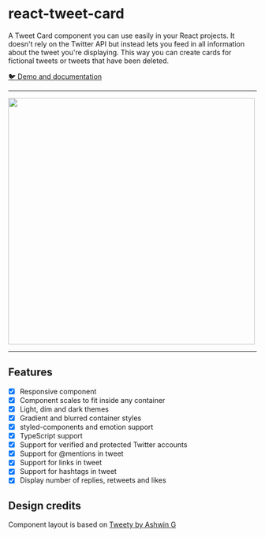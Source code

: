 # react-tweet-card

A Tweet Card component you can use easily in your React projects. It doesn't rely on the Twitter API but instead lets you feed in all information about the tweet you're displaying. This way you can create cards for fictional tweets or tweets that have been deleted.

[:bird: Demo and documentation](https://zorapeteri.github.io/react-tweet-card)

---

<img src="https://images2.imgbox.com/44/76/QE67R8re_o.png" width="500" />

---

## Features

- [X] Responsive component
- [X] Component scales to fit inside any container
- [X] Light, dim and dark themes
- [X] Gradient and blurred container styles
- [X] styled-components and emotion support
- [X] TypeScript support
- [X] Support for verified and protected Twitter accounts
- [X] Support for @mentions in tweet
- [X] Support for links in tweet
- [X] Support for hashtags in tweet
- [X] Display number of replies, retweets and likes

## Design credits

Component layout is based on [Tweety by Ashwin G](https://www.figma.com/community/file/1028255898372668126)
